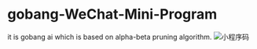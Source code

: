 # gobang-WeChat-Mini-Program
it is gobang ai which is based on alpha-beta pruning algorithm.
![小程序码](https://github.com/user-attachments/assets/d4eb509a-8d3b-4eb0-ab23-e33fceda581d)
